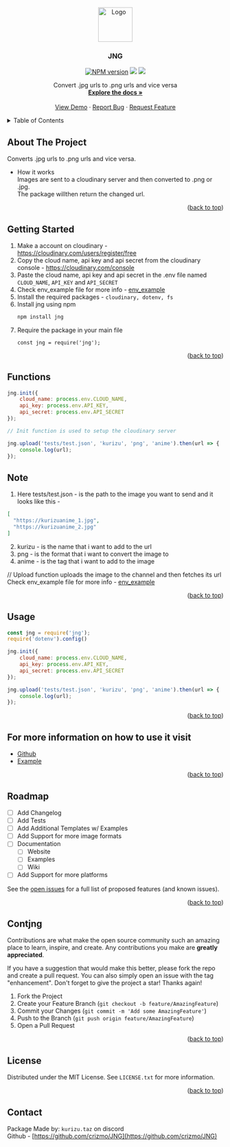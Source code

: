<a name="readme-top"></a>

<br />
<div align="center">
  <a href="https://github.com/crizmo/JNG">
    <img src="https://cdn.discordapp.com/attachments/1126205512212553818/1126209597972164728/jngpfp.png" alt="Logo" width="80" height="80">
  </a>

  <h3 align="center">JNG</h3>
  <p align="center">
    <a href="https://www.npmjs.com/package/jng"><img src="https://img.shields.io/npm/v/jng.svg?maxAge=3600&style=for-the-badge" alt="NPM version" /></a>
    <a href="https://www.npmjs.com/package/jng"><img src="https://img.shields.io/npm/dt/jng?style=for-the-badge" /></a>
    <a href="https://www.npmjs.com/package/jng"><img src="https://img.shields.io/npm/l/jng?style=for-the-badge" /></a>
  </p>
  <p align="center">
    Convert .jpg urls to .png urls and vice versa
    <br />
    <a href="https://github.com/crizmo/JNG"><strong>Explore the docs »</strong></a>
    <br />
    <br />
    <a href="https://github.com/crizmo/JNG">View Demo</a>
    ·
    <a href="https://github.com/crizmo/JNG/issues">Report Bug</a>
    ·
    <a href="https://github.com/crizmo/JNG/issues">Request Feature</a>
  </p>
</div>
    

<!-- TABLE OF CONTENTS -->
<details>
  <summary>Table of Contents</summary>
  <ol>
    <li>
      <a href="#about-the-project">About The Project</a>
    </li>
    <li>
      <a href="#getting-started">Getting Started</a>
      <ul>
        <li><a href="#functions">Functions</a></li>
        <li><a href="#usage">Usage</a></li>
      </ul>
    </li>
    <li><a href="#roadmap">Roadmap</a></li>
    <li><a href="#contributing">Contributing</a></li>
    <li><a href="#license">License</a></li>
    <li><a href="#contact">Contact</a></li>
  </ol>
</details>


<!-- ABOUT THE PROJECT -->
## About The Project

Converts .jpg urls to .png urls and vice versa. <br>
- How it works <br>
Images are sent to a cloudinary server and then converted to .png or .jpg. <br>
The package willthen return the changed url. <br>

<p align="right">(<a href="#readme-top">back to top</a>)</p>

## Getting Started

1. Make a account on cloudinary - https://cloudinary.com/users/register/free
2. Copy the cloud name, api key and api secret from the cloudinary console - https://cloudinary.com/console
3. Paste the cloud name, api key and api secret in the .env file named `CLOUD_NAME`, `API_KEY` and `API_SECRET`
4. Check env_example file for more info - <a href="/tests/.env_example">env_example</a>
7. Install the required packages - `cloudinary, dotenv, fs`
8. Install jng using npm <br>
   ```sh
   npm install jng
   ```
9. Require the package in your main file <br>
   ```JS
   const jng = require('jng');
   ```
<p align="right">(<a href="#readme-top">back to top</a>)</p>

## Functions

```javascript
jng.init({
    cloud_name: process.env.CLOUD_NAME,
    api_key: process.env.API_KEY,
    api_secret: process.env.API_SECRET
});

// Init function is used to setup the cloudinary server

jng.upload('tests/test.json', 'kurizu', 'png', 'anime').then(url => {
    console.log(url);
});

```

## Note

1. Here tests/test.json - is the path to the image you want to send and it looks like this - 
```json
[ 
  "https://kurizuanime_1.jpg", 
  "https://kurizuanime_2.jpg" 
]
```

2. kurizu - is the name that i want to add to the url
3. png - is the format that i want to convert the image to
4. anime - is the tag that i want to add to the image

// Upload function uploads the image to the channel and then fetches its url
Check env_example file for more info - <a href="/tests/.env_example">env_example</a>

<p align="right">(<a href="#readme-top">back to top</a>)</p>

## Usage

```javascript
const jng = require('jng');
require('dotenv').config()

jng.init({
    cloud_name: process.env.CLOUD_NAME,
    api_key: process.env.API_KEY,
    api_secret: process.env.API_SECRET
});

jng.upload('tests/test.json', 'kurizu', 'png', 'anime').then(url => {
    console.log(url);
});

```

<p align="right">(<a href="#readme-top">back to top</a>)</p>


## For more information on how to use it visit

- [Github](https://github.com/crizmo/JNG)
- [Example](https://github.com/crizmo/JNG/tree/main/tests)

<p align="right">(<a href="#readme-top">back to top</a>)</p>

## Roadmap

- [ ] Add Changelog
- [ ] Add Tests
- [ ] Add Additional Templates w/ Examples
- [ ] Add Support for more image formats
- [ ] Documentation
    - [ ] Website
    - [ ] Examples
    - [ ] Wiki
- [ ] Add Support for more platforms

See the [open issues](https://github.com/crizmo/JNG/issues) for a full list of proposed features (and known issues).

<p align="right">(<a href="#readme-top">back to top</a>)</p>

## Contjng
Contributions are what make the open source community such an amazing place to learn, inspire, and create. Any contributions you make are **greatly appreciated**.

If you have a suggestion that would make this better, please fork the repo and create a pull request. You can also simply open an issue with the tag "enhancement".
Don't forget to give the project a star! Thanks again!

1. Fork the Project
2. Create your Feature Branch (`git checkout -b feature/AmazingFeature`)
3. Commit your Changes (`git commit -m 'Add some AmazingFeature'`)
4. Push to the Branch (`git push origin feature/AmazingFeature`)
5. Open a Pull Request

<p align="right">(<a href="#readme-top">back to top</a>)</p>


<!-- LICENSE -->
## License

Distributed under the MIT License. See `LICENSE.txt` for more information.
<p align="right">(<a href="#readme-top">back to top</a>)</p>

## Contact
Package Made by: `kurizu.taz` on discord <br>
Github - [https://github.com/crizmo/JNG](https://github.com/crizmo/JNG)